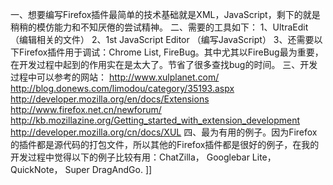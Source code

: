 一、想要编写Firefox插件最简单的技术基础就是XML，JavaScript，剩下的就是稍稍的模仿能力和不知厌倦的尝试精神。
二、需要的工具如下：
1、UltraEdit （编辑相关的文件）
2、1st JavaScript Editor （编写JavaScript）
3、还需要以下Firefox插件用于调试：Chrome List, FireBug。其中尤其以FireBug最为重要，在开发过程中起到的作用实在是太大了。节省了很多查找bug的时间。
三、开发过程中可以参考的网站：
http://www.xulplanet.com/
http://blog.donews.com/limodou/category/35193.aspx
http://developer.mozilla.org/en/docs/Extensions
http://www.firefox.net.cn/newforum/
http://kb.mozillazine.org/Getting_started_with_extension_development
http://developer.mozilla.org/cn/docs/XUL
四、最为有用的例子。因为Firefox的插件都是源代码的打包文件，所以其他的Firefox插件都是很好的例子，在我的开发过程中觉得以下的例子比较有用：ChatZilla， Googlebar Lite， QuickNote， Super DragAndGo.
]]